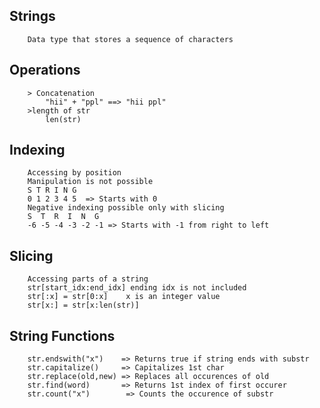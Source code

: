 ## Strings

        Data type that stores a sequence of characters

## Operations

        > Concatenation
            "hii" + "ppl" ==> "hii ppl"
        >length of str
            len(str)

## Indexing

        Accessing by position
        Manipulation is not possible
        S T R I N G
        0 1 2 3 4 5  => Starts with 0
        Negative indexing possible only with slicing
        S  T  R  I  N  G
        -6 -5 -4 -3 -2 -1 => Starts with -1 from right to left

## Slicing

        Accessing parts of a string
        str[start_idx:end_idx] ending idx is not included
        str[:x] = str[0:x]    x is an integer value
        str[x:] = str[x:len(str)]

## String Functions

        str.endswith("x")    => Returns true if string ends with substr
        str.capitalize()     => Capitalizes 1st char
        str.replace(old,new) => Replaces all occurences of old
        str.find(word)       => Returns 1st index of first occurer
        str.count("x")        => Counts the occurence of substr
